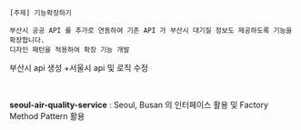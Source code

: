 ```
[주제] 기능확장하기

부산시 공공 API 를 추가로 연동하여 기존 API 가 부산시 대기질 정보도 제공하도록 기능을 확장합니다.
디자인 패턴을 적용하여 확장 기능 개발
```  
  
부산시 api 생성 +서울시 api 및 로직 수정  

<br>

**seoul-air-quality-service** : Seoul, Busan 의 인터페이스 활용 및 Factory Method Pattern 활용  
